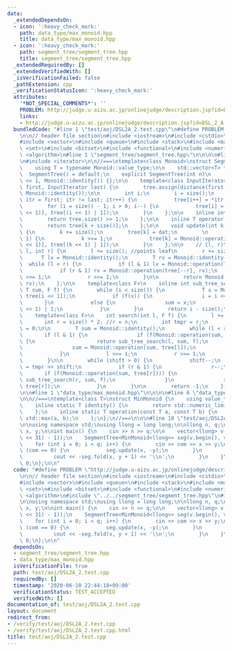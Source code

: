 ```yaml
---
data:
  _extendedDependsOn:
  - icon: ':heavy_check_mark:'
    path: data_type/max_monoid.hpp
    title: data_type/max_monoid.hpp
  - icon: ':heavy_check_mark:'
    path: segment_tree/segment_tree.hpp
    title: segment_tree/segment_tree.hpp
  _extendedRequiredBy: []
  _extendedVerifiedWith: []
  _isVerificationFailed: false
  _pathExtension: cpp
  _verificationStatusIcon: ':heavy_check_mark:'
  attributes:
    '*NOT_SPECIAL_COMMENTS*': ''
    PROBLEM: http://judge.u-aizu.ac.jp/onlinejudge/description.jsp?id=DSL_2_A
    links:
    - http://judge.u-aizu.ac.jp/onlinejudge/description.jsp?id=DSL_2_A
  bundledCode: "#line 1 \"test/aoj/DSL2A_2.test.cpp\"\n#define PROBLEM \"http://judge.u-aizu.ac.jp/onlinejudge/description.jsp?id=DSL_2_A\"\
    \n\n// header file section\n#include <iostream>\n#include <cstdio>\n#include <cfloat>\n\
    #include <vector>\n#include <queue>\n#include <stack>\n#include <map>\n#include\
    \ <set>\n#include <bitset>\n#include <functional>\n#include <numeric>\n#include\
    \ <algorithm>\n#line 1 \"segment_tree/segment_tree.hpp\"\n\n\n\n#line 6 \"segment_tree/segment_tree.hpp\"\
    \n#include <iterator>\n\n//===\ntemplate<class Monoid>\nstruct SegmentTree {\n\
    \    using T = typename Monoid::value_type;\n\n    std::vector<T> tree;\n\n  \
    \  SegmentTree() = default;\n    explicit SegmentTree(int n)\n        :tree(n\
    \ << 1, Monoid::identity()) {};\n\n    template<class InputIterator>\n    SegmentTree(InputIterator\
    \ first, InputIterator last) {\n        tree.assign(distance(first, last) << 1,\
    \ Monoid::identity());\n\n        int i;\n        i = size();\n        for (InputIterator\
    \ itr = first; itr != last; itr++) {\n            tree[i++] = *itr;\n        }\n\
    \        for (i = size() - 1; i > 0; i--) {\n            tree[i] = Monoid::operation(tree[(i\
    \ << 1)], tree[(i << 1) | 1]);\n        }\n    };\n\n    inline int size() {\n\
    \        return tree.size() >> 1;\n    };\n\n    inline T operator[] (int k) {\n\
    \        return tree[k + size()];\n    };\n\n    void update(int k, const T dat)\
    \ {\n        k += size();\n        tree[k] = dat;\n        \n        while(k >\
    \ 1) {\n            k >>= 1;\n            tree[k] = Monoid::operation(tree[(k\
    \ << 1)], tree[(k << 1) | 1]);\n        }\n    };\n\n    // [l, r)\n    T fold(int\
    \ l, int r) {\n        l += size(); //points leaf\n        r += size();\n\n  \
    \      T lv = Monoid::identity();\n        T rv = Monoid::identity();\n      \
    \  while (l < r) {\n            if (l & 1) lv = Monoid::operation(lv, tree[l++]);\n\
    \            if (r & 1) rv = Monoid::operation(tree[--r], rv);\n            l\
    \ >>= 1;\n            r >>= 1;\n        }\n\n        return Monoid::operation(lv,\
    \ rv);\n    };\n\n    template<class F>\n    inline int sub_tree_search(int i,\
    \ T sum, F f) {\n        while (i < size()) {\n            T x = Monoid::operation(sum,\
    \ tree[i << 1]);\n            if (f(x)) {\n                i = i << 1;\n     \
    \       }\n            else {\n                sum = x;\n                i = (i\
    \ << 1) | 1;\n            }\n        }\n        return i - size();\n    }\n\n\
    \    template<class F>\n    int search(int l, F f) {\n        l += size();\n \
    \       int r = size() * 2; //r = n;\n        int tmpr = r;\n        int shift\
    \ = 0;\n\n        T sum = Monoid::identity();\n        while (l < r) {\n     \
    \       if (l & 1) {\n                if (f(Monoid::operation(sum, tree[l])))\
    \ {\n                    return sub_tree_search(l, sum, f);\n                }\n\
    \                sum = Monoid::operation(sum, tree[l]);\n                l++;\n\
    \            }\n            l >>= 1;\n            r >>= 1;\n            shift++;\n\
    \        }\n\n        while (shift > 0) {\n            shift--;\n            r\
    \ = tmpr >> shift;\n            if (r & 1) {\n                r--;\n         \
    \       if (f(Monoid::operation(sum, tree[r]))) {\n                    return\
    \ sub_tree_search(r, sum, f);\n                }\n                sum = Monoid::operation(sum,\
    \ tree[r]);\n            }\n        }\n\n        return -1;\n    };\n};\n//===\n\
    \n\n#line 1 \"data_type/max_monoid.hpp\"\n\n\n\n#line 6 \"data_type/max_monoid.hpp\"\
    \n\n//===\ntemplate<class T>\nstruct MinMonoid {\n    using value_type = T;\n\
    \    inline static T identity() {\n        return std::numeric_limits<T>::min();\n\
    \    };\n    inline static T operation(const T a, const T b) {\n        return\
    \ std::max(a, b);\n    };\n};\n//===\n\n\n#line 18 \"test/aoj/DSL2A_2.test.cpp\"\
    \n\nusing namespace std;\nusing llong = long long;\n\nllong n, q;\nllong com,\
    \ x, y;\n\nint main() {\n    cin >> n >> q;\n\n    vector<llong> v(n, -1 * ((1ll\
    \ << 31) - 1));\n    SegmentTree<MinMonoid<llong>> seg(v.begin(), v.end());\n\n\
    \    for (int i = 0; i < q; i++) {\n        cin >> com >> x >> y;\n\n        if\
    \ (com == 0) {\n            seg.update(x, -y);\n        }\n        else {\n  \
    \          cout << -seg.fold(x, y + 1) << '\\n';\n        }\n    }\n\n    return\
    \ 0;\n};\n\n"
  code: "#define PROBLEM \"http://judge.u-aizu.ac.jp/onlinejudge/description.jsp?id=DSL_2_A\"\
    \n\n// header file section\n#include <iostream>\n#include <cstdio>\n#include <cfloat>\n\
    #include <vector>\n#include <queue>\n#include <stack>\n#include <map>\n#include\
    \ <set>\n#include <bitset>\n#include <functional>\n#include <numeric>\n#include\
    \ <algorithm>\n#include \"../../segment_tree/segment_tree.hpp\"\n#include \"../../data_type/max_monoid.hpp\"\
    \n\nusing namespace std;\nusing llong = long long;\n\nllong n, q;\nllong com,\
    \ x, y;\n\nint main() {\n    cin >> n >> q;\n\n    vector<llong> v(n, -1 * ((1ll\
    \ << 31) - 1));\n    SegmentTree<MinMonoid<llong>> seg(v.begin(), v.end());\n\n\
    \    for (int i = 0; i < q; i++) {\n        cin >> com >> x >> y;\n\n        if\
    \ (com == 0) {\n            seg.update(x, -y);\n        }\n        else {\n  \
    \          cout << -seg.fold(x, y + 1) << '\\n';\n        }\n    }\n\n    return\
    \ 0;\n};\n\n"
  dependsOn:
  - segment_tree/segment_tree.hpp
  - data_type/max_monoid.hpp
  isVerificationFile: true
  path: test/aoj/DSL2A_2.test.cpp
  requiredBy: []
  timestamp: '2020-06-10 22:44:18+09:00'
  verificationStatus: TEST_ACCEPTED
  verifiedWith: []
documentation_of: test/aoj/DSL2A_2.test.cpp
layout: document
redirect_from:
- /verify/test/aoj/DSL2A_2.test.cpp
- /verify/test/aoj/DSL2A_2.test.cpp.html
title: test/aoj/DSL2A_2.test.cpp
---
```

